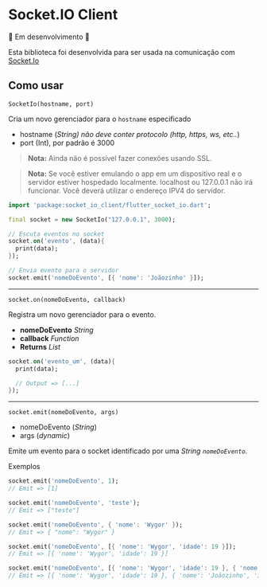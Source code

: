 # Socket.IO Client
🚧 Em desenvolvimento 🚧

Esta biblioteca foi desenvolvida para ser usada na comunicação com [Socket.Io][]

[Socket.Io]: https://socket.io/

## Como usar

`SocketIo(hostname, port)`

Cria um novo gerenciador para o `hostname` especificado

* hostname (*String) não deve conter protocolo (http, https, ws, etc..*)
* port (Int), por padrão é 3000

> **Nota:** Ainda não é possível fazer conexões usando SSL.

> **Nota:** Se você estiver emulando o app em um dispositivo real e o servidor estiver hospedado localmente. localhost ou 127.0.0.1 não irá funcionar. Você deverá utilizar o endereço IPV4 do servidor.

```dart
import 'package:socket_io_client/flutter_socket_io.dart';

final socket = new SocketIo("127.0.0.1", 3000);

// Escuta eventos no socket
socket.on('evento', (data){
  print(data);
});

// Envia evento para o servidor
socket.emit('nomeDoEvento', [{ 'nome': 'Joãozinho' }]);
```

---

`socket.on(nomeDoEvento, callback)`

Registra um novo gerenciador para o evento.

* **nomeDoEvento** *String*
* **callback** *Function*
* **Returns** *List*

```dart
socket.on('evento_um', (data){
  print(data);

  // Output => [...]
});
```

---

`socket.emit(nomeDoEvento, args)`

* nomeDoEvento (*String*)
* args (*dynamic*)

Emite um evento para o socket identificado por uma *String `nomeDoEvento`*.

Exemplos

```dart
socket.emit('nomeDoEvento', 1);
// Emit => [1]

socket.emit('nomeDoEvento', 'teste');
// Emit => ["teste"]

socket.emit('nomeDoEvento', { 'nome': 'Wygor' });
// Emit => { "nome": "Wygor" }

socket.emit('nomeDoEvento', [{ 'nome': 'Wygor', 'idade': 19 }]);
// Emit => [{ 'nome': 'Wygor', 'idade': 19 }]

socket.emit('nomeDoEvento', [{ 'nome': 'Wygor', 'idade': 19 }, { 'nome': 'Joãozinho', 'idade': null }]);
// Emit => [{ 'nome': 'Wygor', 'idade': 19 }, { 'nome': 'Joãozinho', 'idade': null }]
```
